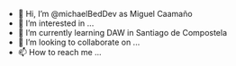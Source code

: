 - 👋 Hi, I’m @michaelBedDev as Miguel Caamaño
- 👀 I’m interested in ...
- 🌱 I’m currently learning DAW in Santiago de Compostela
- 💞️ I’m looking to collaborate on ...
- 📫 How to reach me ...

<!---
michaelBedDev/michaelBedDev is a ✨ special ✨ repository because its `README.md` (this file) appears on your GitHub profile.
You can click the Preview link to take a look at your changes.
--->
